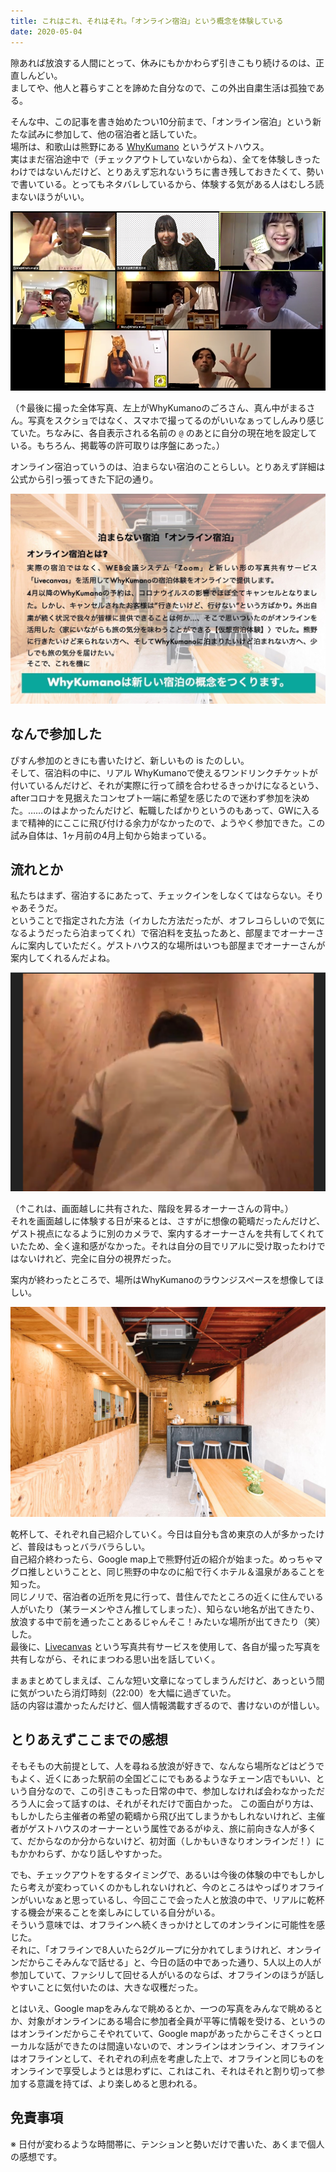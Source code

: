 ```yaml
---
title: これはこれ、それはそれ。「オンライン宿泊」という概念を体験している
date: 2020-05-04
---
```


隙あれば放浪する人間にとって、休みにもかかわらず引きこもり続けるのは、正直しんどい。  
ましてや、他人と暮らすことを諦めた自分なので、この外出自粛生活は孤独である。  

そんな中、この記事を書き始めたつい10分前まで、「オンライン宿泊」という新たな試みに参加して、他の宿泊者と話していた。  
場所は、和歌山は熊野にある [WhyKumano](https://www.whykumano.com/) というゲストハウス。  
実はまだ宿泊途中で（チェックアウトしていないからね）、全てを体験しきったわけではないんだけど、とりあえず忘れないうちに書き残しておきたくて、勢いで書いている。とってもネタバレしているから、体験する気がある人はむしろ読まないほうがいい。   

![zentai-shashin](./zentai-shashin.png)  

（↑最後に撮った全体写真、左上がWhyKumanoのごろさん、真ん中がまるさん。写真をスクショではなく、スマホで撮ってるのがいいなぁってしんみり感じていた。ちなみに、各自表示される名前の `@` のあとに自分の現在地を設定している。もちろん、掲載等の許可取りは序盤にあった。）  

オンライン宿泊っていうのは、泊まらない宿泊のことらしい。とりあえず詳細は公式から引っ張ってきた下記の通り。  

![online-shukuhaku](./online-shukuhaku.jpg)  


## なんで参加した
ぴすん参加のときにも書いたけど、新しいもの is たのしい。  
そして、宿泊料の中に、リアル WhyKumanoで使えるワンドリンクチケットが付いているんだけど、それが実際に行って顔を合わせるきっかけになるという、afterコロナを見据えたコンセプト一端に希望を感じたので迷わず参加を決めた。……のはよかったんだけど、転職したばかりというのもあって、GWに入るまで精神的にここに飛び付ける余力がなかったので、ようやく参加できた。この試み自体は、1ヶ月前の4月上旬から始まっている。  

## 流れとか
私たちはまず、宿泊するにあたって、チェックインをしなくてはならない。そりゃあそうだ。  
ということで指定された方法（イカした方法だったが、オフレコらしいので気になるようだったら泊まってくれ）で宿泊料を支払ったあと、部屋までオーナーさんに案内していただく。ゲストハウス的な場所はいつも部屋までオーナーさんが案内してくれるんだよね。  

![annai](./annai.png)  

（↑これは、画面越しに共有された、階段を昇るオーナーさんの背中。）  
それを画面越しに体験する日が来るとは、さすがに想像の範疇だったんだけど、ゲスト視点になるように別のカメラで、案内するオーナーさんを共有してくれていたため、全く違和感がなかった。それは自分の目でリアルに受け取ったわけではないけれど、完全に自分の視界だった。  

案内が終わったところで、場所はWhyKumanoのラウンジスペースを想像してほしい。  

![lounge](./lounge.jpeg)

乾杯して、それぞれ自己紹介していく。今日は自分も含め東京の人が多かったけど、普段はもっとバラバラらしい。  
自己紹介終わったら、Google map上で熊野付近の紹介が始まった。めっちゃマグロ推しということと、同じ熊野の中なのに船で行くホテル＆温泉があることを知った。  
同じノリで、宿泊者の近所を見に行って、昔住んでたところの近くに住んでいる人がいたり（某ラーメンやさん推してしまった）、知らない地名が出てきたり、放浪する中で前を通ったことあるじゃんそこ！みたいな場所が出てきたり（笑）した。  
最後に、[Livecanvas](https://livecanvas.jp/) という写真共有サービスを使用して、各自が撮った写真を共有しながら、それにまつわる思い出を話していく。  

まぁまとめてしまえば、こんな短い文章になってしまうんだけど、あっという間に気がついたら消灯時刻（22:00）を大幅に過ぎていた。  
話の内容は濃かったんだけど、個人情報満載すぎるので、書けないのが惜しい。  

## とりあえずここまでの感想
そもそもの大前提として、人を尋ねる放浪が好きで、なんなら場所などはどうでもよく、近くにあった駅前の全国どこにでもあるようなチェーン店でもいい、という自分なので、この引きこもった日常の中で、参加しなければ会わなかっただろう人に会って話すのは、それがそれだけで面白かった。
この面白がり方は、もしかしたら主催者の希望の範疇から飛び出てしまうかもしれないけれど、主催者がゲストハウスのオーナーという属性であるがゆえ、旅に前向きな人が多くて、だからなのか分からないけど、初対面（しかもいきなりオンラインだ！）にもかかわらず、かなり話しやすかった。  

でも、チェックアウトをするタイミングで、あるいは今後の体験の中でもしかしたら考えが変わっていくのかもしれないけれど、今のところはやっぱりオフラインがいいなぁと思っているし、今回ここで会った人と放浪の中で、リアルに乾杯する機会が来ることを楽しみにしている自分がいる。  
そういう意味では、オフラインへ続くきっかけとしてのオンラインに可能性を感じた。  
それに、「オフラインで8人いたら2グループに分かれてしまうけれど、オンラインだからこそみんなで話せる」と、今日の話の中であった通り、5人以上の人が参加していて、ファシリして回せる人がいるのならば、オフラインのほうが話しやすいことに気付いたのは、大きな収穫だった。  

とはいえ、Google mapをみんなで眺めるとか、一つの写真をみんなで眺めるとか、対象がオンラインにある場合に参加者全員が平等に情報を受ける、というのはオンラインだからこそやれていて、Google mapがあったからこそさくっとローカルな話ができたのは間違いないので、オンラインはオンライン、オフラインはオフラインとして、それぞれの利点を考慮した上で、オフラインと同じものをオンラインで享受しようとは思わずに、これはこれ、それはそれと割り切って参加する意識を持てば、より楽しめると思われる。  

## 免責事項
※ 日付が変わるような時間帯に、テンションと勢いだけで書いた、あくまで個人の感想です。